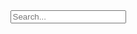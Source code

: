 <!DOCTYPE html>
<html lang="en">
<head>
    <meta charset="UTF-8">
    <meta name="viewport" content="width=device-width, initial-scale=1.0">
    <title>Search Bar Example</title>
    <link rel="stylesheet" href="styles.css">
</head>
<body>
    <header>
        <div class="search-container">
            <input type="text" placeholder="Search...">
        </div>
    </header>
</body>
</html>
